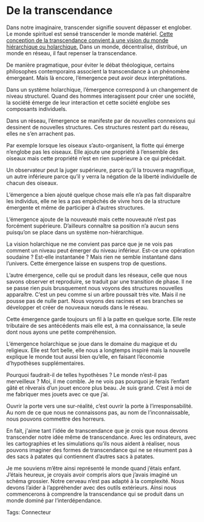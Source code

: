 # De la transcendance

Dans notre imaginaire, transcender signifie souvent dépasser et englober. Le monde spirituel est sensé transcender le monde matériel. [Cette conception de la transcendance convient à une vision du monde hiérarchique ou holarchique.](/2008/10/02/de-l%e2%80%99idealisme-a-la-complexite/) Dans un monde, décentralisé, distribué, un monde en réseau, il faut repenser la transcendance.

De manière pragmatique, pour éviter le débat théologique, certains philosophes contemporains associent la transcendance à un phénomène émergeant. Mais là encore, l’émergence peut avoir deux interprétations.

Dans un système holarchique, l’émergence correspond à un changement de niveau structurel. Quand des hommes interagissent pour créer une société, la société émerge de leur interaction et cette société englobe ses composants individuels.

Dans un réseau, l’émergence se manifeste par de nouvelles connexions qui dessinent de nouvelles structures. Ces structures restent part du réseau, elles ne s’en arrachent pas.

Par exemple lorsque les oiseaux s’auto-organisent, la flotte qui émerge n’englobe pas les oiseaux. Elle ajoute une propriété à l’ensemble des oiseaux mais cette propriété n’est en rien supérieure à ce qui précédait.

Un observateur peut la juger supérieure, parce qu’il la trouvera magnifique, un autre inférieure parce qu’il y verra la négation de la liberté individuelle de chacun des oiseaux.

L’émergence a bien ajouté quelque chose mais elle n’a pas fait disparaître les individus, elle ne les a pas empêchés de vivre hors de la structure émergente et même de participer à d’autres structures.

L’émergence ajoute de la nouveauté mais cette nouveauté n’est pas forcément supérieure. D’ailleurs connaître sa position n’a aucun sens puisqu’on se place dans un système non-hiérarchique.

La vision holarchique ne me convient pas parce que je ne vois pas comment un niveau peut émerger du niveau inférieur. Est-ce une opération soudaine ? Est-elle instantanée ? Mais rien ne semble instantané dans l’univers. Cette émergence laisse en suspens trop de questions.

L’autre émergence, celle qui se produit dans les réseaux, celle que nous savons observer et reproduire, se traduit par une transition de phase. Il ne se passe rien puis brusquement nous voyons des structures nouvelles apparaître. C’est un peu comme si un arbre poussait très vite. Mais il ne pousse pas de nulle part. Nous voyons des racines et ses branches se développer et créer de nouveaux nœuds dans le réseau.

Cette émergence garde toujours un fil à la patte en quelque sorte. Elle reste tributaire de ses antécédents mais elle est, à ma connaissance, la seule dont nous ayons une petite compréhension.

L’émergence holarchique se joue dans le domaine du magique et du religieux. Elle est fort belle, elle nous a longtemps inspiré mais la nouvelle explique le monde tout aussi bien qu’elle, en faisant l’économie d’hypothèses supplémentaires.

Pourquoi faudrait-il de telles hypothèses ? Le monde n’est-il pas merveilleux ? Moi, il me comble. Je ne vois pas pourquoi je ferais l’enfant gâté et rêverais d’un jouet encore plus beau. Je suis grand. C’est à moi de me fabriquer mes jouets avec ce que j’ai.

Ouvrir la porte vers une sur-réalité, c’est ouvrir la porte à l’irresponsabilité. Au nom de ce que nous ne connaissons pas, au nom de l’inconnaissable, nous pouvons commettre des horreurs.

En fait, j'aime tant l’idée de transcendance que je crois que nous devons transcender notre idée même de transcendance. Avec les ordinateurs, avec les cartographies et les simulations qu’ils nous aident à réaliser, nous pouvons imaginer des formes de transcendance qui ne se résument pas à des sacs à patates qui contiennent d’autres sacs à patates.

Je me souviens m’être ainsi représenté le monde quand j’étais enfant. J’étais heureux, je croyais avoir compris alors que j’avais imaginé un schéma grossier. Notre cerveau n’est pas adapté à la complexité. Nous devons l’aider à l’appréhender avec des outils extérieurs. Ainsi nous commencerons à comprendre la transcendance qui se produit dans un monde dominé par l’interdépendance.

Tags: Connecteur